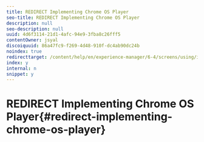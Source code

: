 ```yaml
---
title: REDIRECT Implementing Chrome OS Player
seo-title: REDIRECT Implementing Chrome OS Player
description: null
seo-description: null
uuid: 4d6f3114-21d1-4afc-94e9-3fba8c26fff5
contentOwner: jsyal
discoiquuid: 86a47fc9-f269-4d48-910f-dc4ab90dc24b
noindex: true
redirecttarget: /content/help/en/experience-manager/6-4/screens/using/implementing-chrome-os-player
index: y
internal: n
snippet: y
---
```


# REDIRECT Implementing Chrome OS Player{#redirect-implementing-chrome-os-player}


